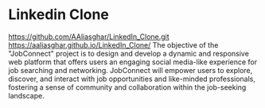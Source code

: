 # Linkedin Clone
https://github.com/AAliasghar/LinkedIn_Clone.git
https://aaliasghar.github.io/LinkedIn_Clone/
The objective of the "JobConnect" project is to design and develop a dynamic and responsive web platform that offers users an engaging social media-like experience for job searching and networking. JobConnect will empower users to explore, discover, and interact with job opportunities and like-minded professionals, fostering a sense of community and collaboration within the job-seeking landscape.



